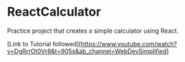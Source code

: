 # ReactCalculator

Practice project that creates a simple calculator using React.

[Link to Tutorial followed][https://www.youtube.com/watch?v=DgRrrOt0Vr8&t=905s&ab_channel=WebDevSimplified]
